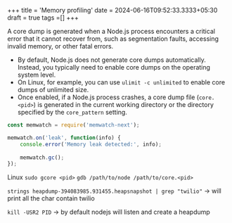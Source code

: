 +++
title = 'Memory profiling'
date = 2024-06-16T09:52:33.3333+05:30
draft = true
tags =[]
+++ 


A core dump is generated when a Node.js process encounters a critical error that it cannot recover from, such as segmentation faults, accessing invalid memory, or other fatal errors.

- By default, Node.js does not generate core dumps automatically. Instead, you typically need to enable core dumps on the operating system level.
- On Linux, for example, you can use `ulimit -c unlimited` to enable core dumps of unlimited size.
- Once enabled, if a Node.js process crashes, a core dump file (`core.<pid>`) is generated in the current working directory or the directory specified by the `core_pattern` setting.


```js
const memwatch = require('memwatch-next');

memwatch.on('leak', function(info) {
    console.error('Memory leak detected:', info);
    
    memwatch.gc();
});

```

Linux 
`sudo gcore <pid>` 
`gdb /path/to/node /path/to/core.<pid>`

`strings heapdump-394083985.931455.heapsnapshot | grep "twilio"` -> will print all the char contain twilio

`kill -USR2 PID` -> by default nodejs will listen and create a heapdump